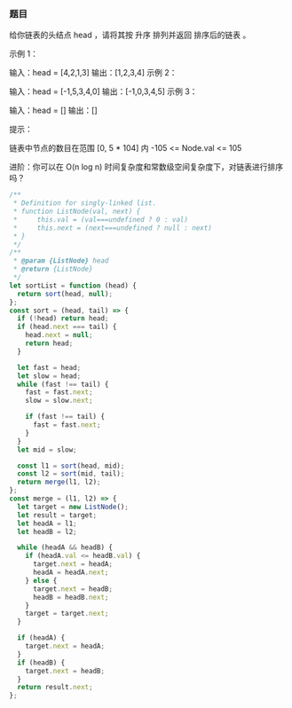 <!-- @format -->

### 题目

给你链表的头结点 head ，请将其按 升序 排列并返回 排序后的链表 。

示例 1：

输入：head = [4,2,1,3]
输出：[1,2,3,4]
示例 2：

输入：head = [-1,5,3,4,0]
输出：[-1,0,3,4,5]
示例 3：

输入：head = []
输出：[]

提示：

链表中节点的数目在范围 [0, 5 * 104] 内
-105 <= Node.val <= 105

进阶：你可以在 O(n log n) 时间复杂度和常数级空间复杂度下，对链表进行排序吗？

```js
/**
 * Definition for singly-linked list.
 * function ListNode(val, next) {
 *     this.val = (val===undefined ? 0 : val)
 *     this.next = (next===undefined ? null : next)
 * }
 */
/**
 * @param {ListNode} head
 * @return {ListNode}
 */
let sortList = function (head) {
  return sort(head, null);
};
const sort = (head, tail) => {
  if (!head) return head;
  if (head.next === tail) {
    head.next = null;
    return head;
  }

  let fast = head;
  let slow = head;
  while (fast !== tail) {
    fast = fast.next;
    slow = slow.next;

    if (fast !== tail) {
      fast = fast.next;
    }
  }
  let mid = slow;

  const l1 = sort(head, mid);
  const l2 = sort(mid, tail);
  return merge(l1, l2);
};
const merge = (l1, l2) => {
  let target = new ListNode();
  let result = target;
  let headA = l1;
  let headB = l2;

  while (headA && headB) {
    if (headA.val <= headB.val) {
      target.next = headA;
      headA = headA.next;
    } else {
      target.next = headB;
      headB = headB.next;
    }
    target = target.next;
  }

  if (headA) {
    target.next = headA;
  }
  if (headB) {
    target.next = headB;
  }
  return result.next;
};
```
